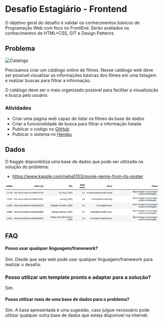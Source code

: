 # Desafio Estagiário - Frontend

O objetivo geral do desafio é validar os conhecimentos básicos de Programação Web com foco no FrontEnd. Serão avaliados os conhecimentos de HTML+CSS, GIT e Design Patterns.

## Problema

![Catalogo](https://assets.b9.com.br/wp-content/uploads/2016/10/netflix-catalogo.jpg)

Precisamos criar um catálogo online de filmes. Nesse catálogo web deve ser possível visualizar as informações básicas dos filmes em uma listagem e realizar buscas para filtrar a informação. 

O catálogo deve ser o mais organizado possível para facilitar a visualização e busca pelo usuário.

### Atividades

* Criar uma página web capaz de listar os filmes da base de dados
* Criar a funcionalidade de busca para filtrar a informação listada
* Publicar o código no [GitHub](http://github.com) 
* Publicar o sistema no [Heroku](https://www.heroku.com/)

## Dados 

O Kaggle disponibiliza uma base de dados que pode ser utilizada na solução do problema:

*  https://www.kaggle.com/neha1703/movie-genre-from-its-poster

![Dataset](dataset.png)

## FAQ

#### Posso usar qualquer linguagem/framework?

Sim. Desde que seja web pode usar qualquer linguagem/framework para realizar o desafio. 

### Posso utilizar um template pronto e adaptar para a solução?

Sim.

#### Posso utilizar mais de uma base de dados para o problema?

Sim. A base apresentada é uma sugestão, caso julgue necessário pode utilizar qualquer outra base de dados que esteja disponível na internet.

